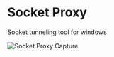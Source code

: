 # Socket Proxy

Socket tunneling tool for windows

![Socket Proxy Capture](https://user-images.githubusercontent.com/51051655/80110825-ec10b180-85a0-11ea-8c5e-80e92bcdb0f6.png)
